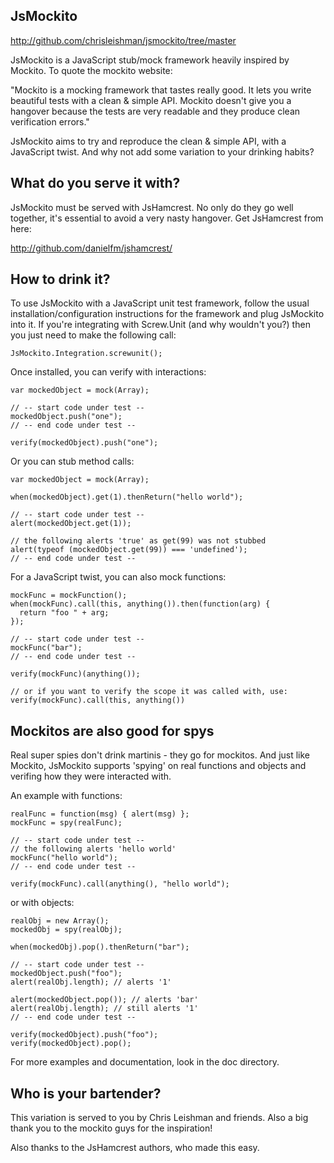 JsMockito
---------

  http://github.com/chrisleishman/jsmockito/tree/master

JsMockito is a JavaScript stub/mock framework heavily inspired by
Mockito. To quote the mockito website:

  "Mockito is a mocking framework that tastes really good. It
   lets you write beautiful tests with a clean & simple API.
   Mockito doesn't give you a hangover because the tests are
   very readable and they produce clean verification errors."

JsMockito aims to try and reproduce the clean & simple API, with a
JavaScript twist. And why not add some variation to your drinking habits?


What do you serve it with?
--------------------------

JsMockito must be served with JsHamcrest.  No only do they go well
together, it's essential to avoid a very nasty hangover.  Get
JsHamcrest from here:

  http://github.com/danielfm/jshamcrest/


How to drink it?
----------------

To use JsMockito with a JavaScript unit test framework, follow the usual
installation/configuration instructions for the framework and plug JsMockito
into it. If you're integrating with Screw.Unit (and why wouldn't you?) then you
just need to make the following call:

    JsMockito.Integration.screwunit();

Once installed, you can verify with interactions:

    var mockedObject = mock(Array);
  
    // -- start code under test --
    mockedObject.push("one");
    // -- end code under test --
  
    verify(mockedObject).push("one");

Or you can stub method calls:

    var mockedObject = mock(Array);
  
    when(mockedObject).get(1).thenReturn("hello world");
    
    // -- start code under test --
    alert(mockedObject.get(1));
  
    // the following alerts 'true' as get(99) was not stubbed
    alert(typeof (mockedObject.get(99)) === 'undefined');
    // -- end code under test --

For a JavaScript twist, you can also mock functions:

    mockFunc = mockFunction();
    when(mockFunc).call(this, anything()).then(function(arg) {
      return "foo " + arg;
    });
  
    // -- start code under test --
    mockFunc("bar");
    // -- end code under test --
  
    verify(mockFunc)(anything());

    // or if you want to verify the scope it was called with, use:
    verify(mockFunc).call(this, anything())

Mockitos are also good for spys
-------------------------------

Real super spies don't drink martinis - they go for mockitos. And just like
Mockito, JsMockito supports 'spying' on real functions and objects and verifing
how they were interacted with.

An example with functions:

    realFunc = function(msg) { alert(msg) };
    mockFunc = spy(realFunc);

    // -- start code under test --
    // the following alerts 'hello world'
    mockFunc("hello world");
    // -- end code under test --

    verify(mockFunc).call(anything(), "hello world");

or with objects:

    realObj = new Array();
    mockedObj = spy(realObj);

    when(mockedObj).pop().thenReturn("bar");

    // -- start code under test --
    mockedObject.push("foo");
    alert(realObj.length); // alerts '1'

    alert(mockedObject.pop()); // alerts 'bar'
    alert(realObj.length); // still alerts '1'
    // -- end code under test --
 
    verify(mockedObject).push("foo");
    verify(mockedObject).pop();

For more examples and documentation, look in the doc directory.


Who is your bartender?
----------------------

This variation is served to you by Chris Leishman and friends.  Also a big
thank you to the mockito guys for the inspiration!

Also thanks to the JsHamcrest authors, who made this easy.
